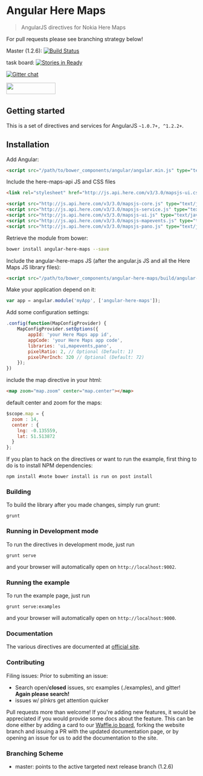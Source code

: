 # Angular Here Maps

> AngularJS directives for Nokia Here Maps

For pull requests please see branching strategy below! 

Master (1.2.6): [![Build Status](https://travis-ci.org/lukemarsh/angular-here-maps.svg?branch=master)](https://travis-ci.org/lukemarsh/angular-here-maps)

task board: [![Stories in Ready](https://badge.waffle.io/lukeamarsh/angular-here-maps.png?label=ready&title=Ready)](https://waffle.io/lukemarsh/angular-here-maps)

[![Gitter chat](https://badges.gitter.im/lukemarsh/angular-here-maps.svg)](https://gitter.im/lukemarsh/angular-here-maps)

<img src="http://benschwarz.github.io/bower-badges/badge@2x.png?pkgname=angular-here-maps" width="130" height="30">&nbsp;

## Getting started
This is a set of directives and services for AngularJS `~1.0.7+, ^1.2.2+`.

## Installation
Add Angular:

```html
<script src="/path/to/bower_components/angular/angular.min.js" type="text/javascript"></script>
```

Include the here-maps-api JS and CSS files

```html
<link rel="stylesheet" href="http://js.api.here.com/v3/3.0/mapsjs-ui.css" />

<script src="http://js.api.here.com/v3/3.0/mapsjs-core.js" type="text/javascript" charset="utf-8"></script>
<script src="http://js.api.here.com/v3/3.0/mapsjs-service.js" type="text/javascript" charset="utf-8"></script>
<script src="http://js.api.here.com/v3/3.0/mapsjs-ui.js" type="text/javascript" charset="utf-8"></script>
<script src="http://js.api.here.com/v3/3.0/mapsjs-mapevents.js" type="text/javascript" charset="utf-8"></script>
<script src="http://js.api.here.com/v3/3.0/mapsjs-pano.js" type="text/javascript" charset="utf-8"></script>
```


Retrieve the module from bower:

```sh
bower install angular-here-maps --save
```

Include the angular-here-maps JS (after the angular.js JS and all the Here Maps JS library files):

```html
<script src="/path/to/bower_components/angular-here-maps/build/angular-here-maps.min.js" type="text/javascript"></script>
```

Make your application depend on it:
```js
var app = angular.module('myApp', ['angular-here-maps']);
```

Add some configuration settings:
```js
.config(function(MapConfigProvider) {
    MapConfigProvider.setOptions({
        appId: 'your Here Maps app id',
        appCode: 'your Here Maps app code',
        libraries: 'ui,mapevents,pano',
        pixelRatio: 2, // Optional (Default: 1)
        pixelPerInch: 320 // Optional (Default: 72)
    });
})
```

include the map directive in your html:
```html
<map zoom="map.zoom" center="map.center"></map>
```

default center and zoom for the maps:
```js
$scope.map = {
  zoom : 14,
  center : { 
    lng: -0.135559,
    lat: 51.513872
  }
};
```

If you plan to hack on the directives or want to run the example, first thing to do is to install NPM dependencies:

```shell
npm install #note bower install is run on post install 
```

### Building
To build the library after you made changes, simply run grunt:

```shell
grunt
```

### Running in Development mode
To run the directives in development mode, just run

```shell
grunt serve
```

and your browser will automatically open on `http://localhost:9002`.

### Running the example
To run the example page, just run

```shell
grunt serve:examples
```

and your browser will automatically open on `http://localhost:9000`.

### Documentation
The various directives are documented at [official site](http://lukemarsh.github.io/angular-here-maps/).

### Contributing

Filing issues: 
 Prior to submiting an issue:
- Search open/**closed** issues, src examples (./examples), and gitter! **Again please search!**
- issues w/ plnkrs get attention quicker

Pull requests more than welcome! If you're adding new features, it would be appreciated if you would provide some docs about the feature. 
This can be done either by adding a card to our [Waffle.io board](https://waffle.io/lukemarsh/angular-here-maps), forking the website 
branch and issuing a PR with the updated documentation page, or by opening an issue for us to add the documentation to the site.

### Branching Scheme

- master: points to the active targeted next release branch (1.2.6)
